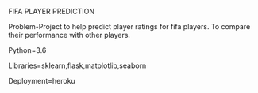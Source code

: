 FIFA PLAYER PREDICTION

Problem-Project to help predict  player ratings for fifa players. To compare their performance with other players.

Python=3.6

Libraries=sklearn,flask,matplotlib,seaborn

Deployment=heroku
